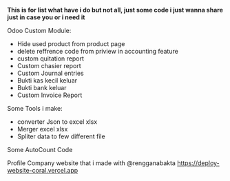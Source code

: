 **This is for list what have i do but not all, just some code i just wanna share just in case you or i need it**

Odoo Custom Module:
- Hide used product from product page
- delete reffrence code from priview in accounting feature
- custom quitation report
- Custom chasier report 
- Custom Journal entries
- Bukti kas kecil keluar
- Bukti bank keluar
- Custom Invoice Report


Some Tools i make:
- converter Json to excel xlsx
- Merger excel xlsx
- Spliter data to few different file

Some AutoCount Code

Profile Company website that i made with @rengganabakta
https://deploy-website-coral.vercel.app
